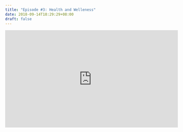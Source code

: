 ```yaml
---
title: "Episode #3: Health and Welleness"
date: 2018-09-14T18:29:29+08:00
draft: false
---
```


<iframe width="560" height="315" src="https://www.youtube.com/embed/AZg27AR2tvE?rel=0&amp;showinfo=0" frameborder="0" allow="autoplay; encrypted-media" allowfullscreen></iframe>
